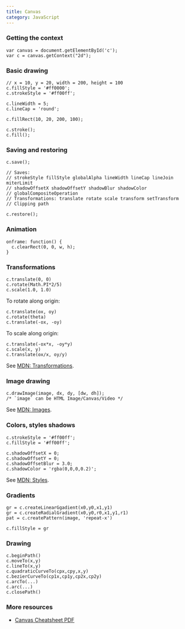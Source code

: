 ```yaml
---
title: Canvas
category: JavaScript
---
```


### Getting the context

    var canvas = document.getElementById('c');
    var c = canvas.getContext("2d");

### Basic drawing

    // x = 10, y = 20, width = 200, height = 100
    c.fillStyle = '#ff0000';
    c.strokeStyle = '#ff00ff';

    c.lineWidth = 5;
    c.lineCap = 'round';

    c.fillRect(10, 20, 200, 100);

    c.stroke();
    c.fill();

### Saving and restoring

    c.save();

    // Saves:
    // strokeStyle fillStyle globalAlpha lineWidth lineCap lineJoin miterLimit 
    // shadowOffsetX shadowOffsetY shadowBlur shadowColor
    // globalCompositeOperation
    // Transformations: translate rotate scale transform setTransform
    // Clipping path

    c.restore();

### Animation

    onframe: function() {
      c.clearRect(0, 0, w, h);
    }

### Transformations

    c.translate(0, 0)
    c.rotate(Math.PI*2/5)
    c.scale(1.0, 1.0)

To rotate along origin:

    c.translate(ox, oy)
    c.rotate(theta)
    c.translate(-ox, -oy)

To scale along origin:

    c.translate(-ox*x, -oy*y)
    c.scale(x, y)
    c.translate(ox/x, oy/y)

See [MDN: Transformations][xform].

### Image drawing

    c.drawImage(image, dx, dy, [dw, dh]);
    /* `image` can be HTML Image/Canvas/Video */

See [MDN: Images][images].

### Colors, styles shadows

    c.strokeStyle = '#ff00ff';
    c.fillStyle = '#ff00ff';

    c.shadowOffsetX = 0;
    c.shadowOffsetY = 0;
    c.shadowOffsetBlur = 3.0;
    c.shadowColor = 'rgba(0,0,0,0.2)';

See [MDN: Styles][styles].

### Gradients

    gr = c.createLinearGgadient(x0,y0,x1,y1)
    gr = c.createRadialGradient(x0,y0,r0,x1,y1,r1)
    pat = c.createPattern(image, 'repeat-x')

    c.fillStyle = gr

### Drawing

    c.beginPath()
    c.moveTo(x,y)
    c.lineTo(x,y)
    c.quadraticCurveTo(cpx,cpy,x,y)
    c.bezierCurveTo(cp1x,cp1y,cp2x,cp2y)
    c.arcTo(...)
    c.arc(...)
    c.closePath()

### More resources

  * [Canvas Cheatsheet PDF][pdf]

[pdf]: http://www.nihilogic.dk/labs/canvas_sheet/HTML5_Canvas_Cheat_Sheet.pdf
[xform]: https://developer.mozilla.org/en-US/docs/Canvas_tutorial/Transformations
[styles]: https://developer.mozilla.org/en-US/docs/Canvas_tutorial/Applying_styles_and_colors
[images]: https://developer.mozilla.org/en-US/docs/Canvas_tutorial/Using_images
